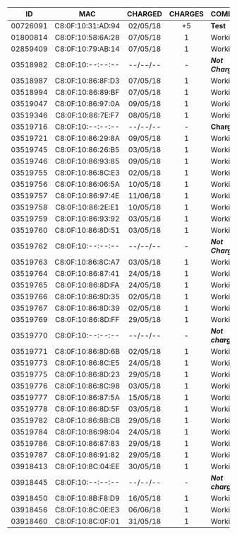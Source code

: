 ID       | MAC               | CHARGED  | CHARGES | COMMENT
:-------:|:-----------------:|:--------:|:-------:|:---------------
00726091 | C8:0F:10:31:AD:94 | 02/05/18 |   +5    | **Test**
01800814 | C8:0F:10:58:6A:28 | 07/05/18 |    1    | Working(14)
02859409 | C8:0F:10:79:AB:14 | 07/05/18 |    1    | Working(11)
03518982 | C8:0F:10:--:--:-- | --/--/-- |    -    | **_Not Charging_**
03518987 | C8:0F:10:86:8F:D3 | 07/05/18 |    1    | Working(13)
03518994 | C8:0F:10:86:89:BF | 07/05/18 |    1    | Working(12)
03519047 | C8:0F:10:86:97:0A | 09/05/18 |    1    | Working(18)
03519346 | C8:0F:10:86:7E:F7 | 08/05/18 |    1    | Working(15)
03519716 | C8:0F:10:--:--:-- | --/--/-- |    -    | **Charging**
03519721 | C8:0F:10:86:29:8A | 09/05/18 |    1    | Working(16)
03519745 | C8:0F:10:86:26:B5 | 03/05/18 |    1    | Working(06)
03519746 | C8:0F:10:86:93:85 | 09/05/18 |    1    | Working(17)
03519755 | C8:0F:10:86:8C:E3 | 02/05/18 |    1    | Working(03)
03519756 | C8:0F:10:86:06:5A | 10/05/18 |    1    | Working(19)
03519757 | C8:0F:10:86:97:4E | 11/06/18 |    1    | Working(35)
03519758 | C8:0F:10:86:2E:E1 | 10/05/18 |    1    | Working(20)
03519759 | C8:0F:10:86:93:92 | 03/05/18 |    1    | Working(10)
03519760 | C8:0F:10:86:8D:51 | 03/05/18 |    1    | Working(05)
03519762 | C8:0F:10:--:--:-- | --/--/-- |    -    | **_Not Charging_**
03519763 | C8:0F:10:86:8C:A7 | 03/05/18 |    1    | Working(07)
03519764 | C8:0F:10:86:87:41 | 24/05/18 |    1    | Working(25)
03519765 | C8:0F:10:86:8D:FA | 24/05/18 |    1    | Working(24)
03519766 | C8:0F:10:86:8D:35 | 02/05/18 |    1    | Working(02)
03519767 | C8:0F:10:86:8D:39 | 02/05/18 |    1    | Working(01)
03519769 | C8:0F:10:86:8D:FF | 29/05/18 |    1    | Working(28)
03519770 | C8:0F:10:--:--:-- | --/--/-- |    -    | **_Not charging_**
03519771 | C8:0F:10:86:8D:6B | 02/05/18 |    1    | Working(04)
03519773 | C8:0F:10:86:8C:E5 | 24/05/18 |    1    | Working(26)
03519775 | C8:0F:10:86:8D:23 | 29/05/18 |    1    | Working(27)
03519776 | C8:0F:10:86:8C:98 | 03/05/18 |    1    | Working(08)
03519777 | C8:0F:10:86:87:5A | 15/05/18 |    1    | Working(21)
03519778 | C8:0F:10:86:8D:5F | 03/05/18 |    1    | Working(09)
03519782 | C8:0F:10:86:8B:CB | 29/05/18 |    1    | Working(31)
03519784 | C8:0F:10:86:98:04 | 24/05/18 |    1    | Working(23)
03519786 | C8:0F:10:86:87:83 | 29/05/18 |    1    | Working(29)
03519787 | C8:0F:10:86:91:82 | 29/05/18 |    1    | Working(30)
03918413 | C8:0F:10:8C:04:EE | 30/05/18 |    1    | Working(32)
03918445 | C8:0F:10:--:--:-- | --/--/-- |    -    | **_Not charging_**
03918450 | C8:0F:10:8B:F8:D9 | 16/05/18 |    1    | Working(22)
03918456 | C8:0F:10:8C:0E:E3 | 06/06/18 |    1    | Working(34)
03918460 | C8:0F:10:8C:0F:01 | 31/05/18 |    1    | Working(33)